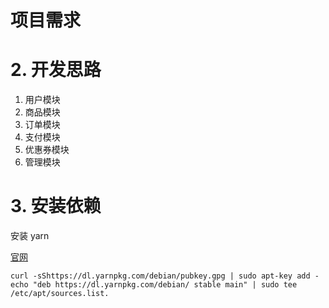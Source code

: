 # 项目需求

# 2. 开发思路

1. 用户模块
2. 商品模块
3. 订单模块
4. 支付模块
5. 优惠券模块
6. 管理模块

# 3. 安装依赖

安装 yarn

[官网](https://yarnpkg.com/lang/en/docs/install/#debian-stable)

```
curl -sShttps://dl.yarnpkg.com/debian/pubkey.gpg | sudo apt-key add -
echo "deb https://dl.yarnpkg.com/debian/ stable main" | sudo tee /etc/apt/sources.list.
```



